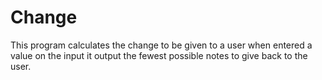 # Change
This program calculates the change to be given to a user when entered a value on the input it output the fewest possible notes to give back to the user.

